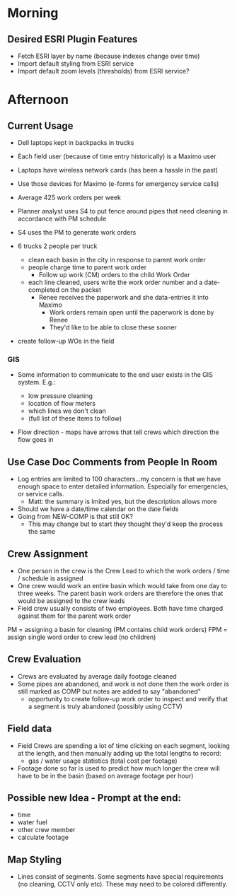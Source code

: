 
# Morning

## Desired ESRI Plugin Features

- Fetch ESRI layer by name (because indexes change over time)
- Import default styling from ESRI service
- Import default zoom levels (thresholds) from ESRI service?

# Afternoon

## Current Usage

- Dell laptops kept in backpacks in trucks
- Each field user (because of time entry historically) is a Maximo user
- Laptops have wireless network cards (has been a hassle in the past)
- Use those devices for Maximo (e-forms for emergency service calls)
- Average 425 work orders per week

- Planner analyst uses S4 to put fence around pipes that need cleaning in accordance with PM schedule

- S4 uses the PM to generate work orders

- 6 trucks 2 people per truck
  - clean each basin in the city in response to parent work order
  - people charge time to parent work order
    - Follow up work (CM) orders to the child Work Order
  - each line cleaned, users write the work order number and a date-completed on the packet
    - Renee receives the paperwork and she data-entries it into Maximo
      - Work orders remain open until the paperwork is done by Renee
      - They'd like to be able to close these sooner
- create follow-up WOs in the field

### GIS

- Some information to communicate to the end user exists in the GIS system. E.g.:
  - low pressure cleaning
  - location of flow meters
  - which lines we don't clean
  - (full list of these items to follow)

- Flow direction - maps have arrows that tell crews which direction the flow goes in

## Use Case Doc Comments from People In Room

- Log entries are limited to 100 characters...my concern is that we have enough space to enter detailed information. Especially for emergencies, or service calls.
  - Matt: the summary is lmited yes, but the description allows more
- Should we have a date/time calendar on the date fields
- Going from NEW-COMP is that still OK?
  - This may change but to start they thought they'd keep the process the same

## Crew Assignment

- One person in the crew is the Crew Lead to which the work orders / time / schedule is assigned
- One crew would work an entire basin which would take from one day to three weeks. The parent basin work orders are therefore the ones that would be assigned to the crew leads
- Field crew usually consists of two employees. Both have time charged against them for the parent work order

PM = assigning a basin for cleaning (PM contains child work orders)
FPM = assign single word order to crew lead (no children)

## Crew Evaluation

- Crews are evaluated by average daily footage cleaned
- Some pipes are abandoned, and work is not done then the work order is still marked as COMP but notes are added to say "abandoned"
  - opportunity to create follow-up work order to inspect and verify that a segment is truly abandoned (possibly using CCTV)

## Field data

- Field Crews are spending a lot of time clicking on each segment, looking at the length, and then manually adding up the total lengths to record:
  - gas / water usage statistics (total cost per footage)
- Footage done so far is used to predict how much longer the crew will have to be in the basin (based on average footage per hour)

## Possible new Idea - Prompt at the end:
- time
- water fuel
- other crew member
- calculate footage


## Map Styling

- Lines consist of segments. Some segments have special requirements (no cleaning, CCTV only etc). These may need to be colored differently.
